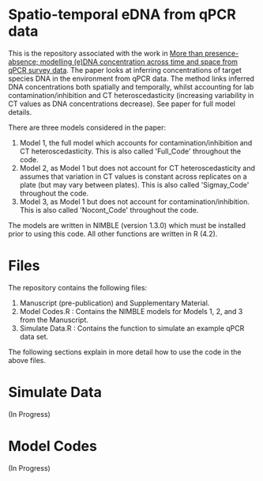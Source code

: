 # Spatio-temporal eDNA from qPCR data

This is the repository associated with the work in [More than presence-absence; modelling (e)DNA concentration across time and space from qPCR survey data](https://link.springer.com/article/10.1007/s42519-025-00477-9). The paper looks at inferring concentrations of target species DNA in the environment from qPCR data. The method links inferred DNA concentrations both spatially and temporally, whilst accounting for lab contamination/inhibition and CT heteroscedasticity (increasing variability in CT values as DNA concentrations decrease). See paper for full model details.

There are three models considered in the paper:
1. Model 1, the full model which accounts for contamination/inhibition and CT heteroscedasticity. This is also called 'Full_Code' throughout the code.
2. Model 2, as Model 1 but does not account for CT heteroscedasticity and assumes that variation in CT values is constant across replicates on a plate (but may vary between plates). This is also called 'Sigmay_Code' throughout the code.
3. Model 3, as Model 1 but does not account for contamination/inhibition. This is also called 'Nocont_Code' throughout the code.

The models are written in NIMBLE (version 1.3.0) which must be installed prior to using this code. All other functions are written in R (4.2).

# Files

The repository contains the following files:

1. Manuscript (pre-publication) and Supplementary Material.
2. Model Codes.R : Contains the NIMBLE models for Models 1, 2, and 3 from the Manuscript.
3. Simulate Data.R : Contains the function to simulate an example qPCR data set.

The following sections explain in more detail how to use the code in the above files.

# Simulate Data

(In Progress)

# Model Codes

(In Progress)

